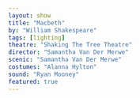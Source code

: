 ```yaml
---
layout: show
title: "Macbeth"
by: "William Shakespeare"
tags: [lighting]
theatre: "Shaking The Tree Theatre"
director: "Samantha Van Der Merwe"
scenic: "Samantha Van Der Merwe"
costumes: "Alanna Hylton"
sound: "Ryan Mooney"
featured: true
---
```

